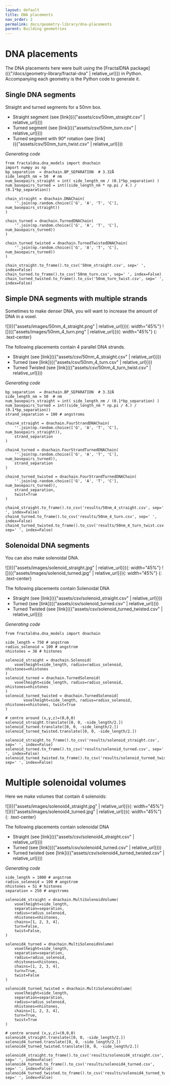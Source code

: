 ```yaml
---
layout: default
title: DNA placements
nav_order: 2
permalink: docs/geometry-library/dna-placements
parent: Building geometries
---
```


# DNA placements

The DNA placements here were built using the [FractalDNA package]({{"/docs/geometry-library/fractal-dna" | relative_url}})
 in Python. Accompanying each geometry is the Python code to
generate it.

## Single DNA segments

Straight and turned segments for a 50nm box.

* Straight segment (see [link]({{"assets/csv/50nm_straight.csv" | relative_url}}))
* Turned segment (see [link]({{"assets/csv/50nm_turn.csv" | relative_url}}))
* Turned segment with 90° rotation (see [link]({{"assets/csv/50nm_turn_twist.csv" | relative_url}}))

_Generating code_
```
from fractaldna.dna_models import dnachain
import numpy as np
bp_separation  = dnachain.BP_SEPARATION  # 3.32Å
side_length_nm = 50  # nm
num_basepairs_straight = int( side_length_nm / (0.1*bp_separation) )
num_basepairs_turned = int((side_length_nm * np.pi / 4.) / (0.1*bp_separation))

chain_straight = dnachain.DNAChain(
    ''.join(np.random.choice(['G', 'A', 'T', 'C'], num_basepairs_straight))
)

chain_turned = dnachain.TurnedDNAChain(
    ''.join(np.random.choice(['G', 'A', 'T', 'C'], num_basepairs_turned))
)

chain_turned_twisted = dnachain.TurnedTwistedDNAChain(
    ''.join(np.random.choice(['G', 'A', 'T', 'C'], num_basepairs_turned))
)

chain_straight.to_frame().to_csv('50nm_straight.csv', sep=' ', index=False)
chain_turned.to_frame().to_csv('50nm_turn.csv', sep=' ', index=False)
chain_turned_twisted.to_frame().to_csv('50nm_turn_twist.csv', sep=' ', index=False)
```


## Simple DNA segments with multiple strands

Sometimes to make denser DNA, you will want to increase the amount of DNA in 
a voxel.

![]({{"assets/images/50nm_4_straight.png" | relative_url}}){: width="45%"}
![]({{"assets/images/50nm_4_turn.png" | relative_url}}){: width="45%"}
{: .text-center}

The following placements contain 4 parallel DNA strands.

* Straight (see [link]({{"assets/csv/50nm_4_straight.csv" | relative_url}}))
* Turned (see [link]({{"assets/csv/50nm_4_turn.csv" | relative_url}}))
* Turned Twisted (see [link]({{"assets/csv/50nm_4_turn_twist.csv" | relative_url}}))

_Generating code_
```
bp_separation  = dnachain.BP_SEPARATION  # 3.32Å
side_length_nm = 50  # nm
num_basepairs_straight = int( side_length_nm / (0.1*bp_separation) )
num_basepairs_turned = int((side_length_nm * np.pi / 4.) / (0.1*bp_separation))
strand_separation = 100 # angstroms

chain4_straight = dnachain.FourStrandDNAChain(
    ''.join(np.random.choice(['G', 'A', 'T', 'C'], num_basepairs_straight)),
    strand_separation
)

chain4_turned = dnachain.FourStrandTurnedDNAChain(
    ''.join(np.random.choice(['G', 'A', 'T', 'C'], num_basepairs_turned)),
    strand_separation
)

chain4_turned_twisted = dnachain.FourStrandTurnedDNAChain(
    ''.join(np.random.choice(['G', 'A', 'T', 'C'], num_basepairs_turned)),
    strand_separation,
    twist=True
)

chain4_straight.to_frame().to_csv('results/50nm_4_straight.csv', sep=' ', index=False)
chain4_turned.to_frame().to_csv('results/50nm_4_turn.csv', sep=' ', index=False)
chain4_turned_twisted.to_frame().to_csv('results/50nm_4_turn_twist.csv', sep=' ', index=False)
```

## Solenoidal DNA segments

You can also make solenoidal DNA.

![]({{"assets/images/solenoid_straight.jpg" | relative_url}}){: width="45%"}
![]({{"assets/images/solenoid_turned.jpg" | relative_url}}){: width="45%"}
{: .text-center}

The following placements contain Solenoidal DNA

* Straight (see [link]({{"assets/csv/solenoid_straight.csv" | relative_url}}))
* Turned (see [link]({{"assets/csv/solenoid_turned.csv" | relative_url}}))
* Turned Twisted (see [link]({{"assets/csv/solenoid_turned_twisted.csv" | relative_url}}))

_Generating code_

```
from fractaldna.dna_models import dnachain

side_length = 750 # angstrom
radius_solenoid = 100 # angstrom
nhistones = 38 # histones

solenoid_straight = dnachain.Solenoid(
    voxelheight=side_length, radius=radius_solenoid, nhistones=nhistones
)
solenoid_turned = dnachain.TurnedSolenoid(
    voxelheight=side_length, radius=radius_solenoid, nhistones=nhistones
)
solenoid_turned_twisted = dnachain.TurnedSolenoid(
        voxelheight=side_length, radius=radius_solenoid, nhistones=nhistones, twist=True
)

# centre around (x,y,z)=(0,0,0)
solenoid_straight.translate([0, 0, -side_length/2.])
solenoid_turned.translate([0, 0, -side_length/2.])
solenoid_turned_twisted.translate([0, 0, -side_length/2.])

solenoid_straight.to_frame().to_csv('results/solenoid_straight.csv', sep=' ', index=False)
solenoid_turned.to_frame().to_csv('results/solenoid_turned.csv', sep=' ', index=False)
solenoid_turned_twisted.to_frame().to_csv('results/solenoid_turned_twisted.csv', sep=' ', index=False)
```

# Multiple solenoidal volumes

Here we make volumes that contain 4 solenoids:

![]({{"assets/images/solenoid4_straight.jpg" | relative_url}}){: width="45%"}
![]({{"assets/images/solenoid4_turned.jpg" | relative_url}}){: width="45%"}
{: .text-center}

The following placements contain solenoidal DNA

* Straight (see [link]({{"assets/csv/solenoid4_straight.csv" | relative_url}}))
* Turned (see [link]({{"assets/csv/solenoid4_turned.csv" | relative_url}}))
* Turned twisted (see [link]({{"assets/csv/solenoid4_turned_twisted.csv" | relative_url}}))

_Generating code_

```
side_length = 1000 # angstrom
radius_solenoid = 100 # angstrom
nhistones = 51 # histones
separation = 250 # angstroms

solenoid4_straight = dnachain.MultiSolenoidVolume(
    voxelheight=side_length,
    separation=separation,
    radius=radius_solenoid,
    nhistones=nhistones,
    chains=[1, 2, 3, 4],
    turn=False,
    twist=False,
)

solenoid4_turned = dnachain.MultiSolenoidVolume(
    voxelheight=side_length,
    separation=separation,
    radius=radius_solenoid,
    nhistones=nhistones,
    chains=[1, 2, 3, 4],
    turn=True,
    twist=False
)

solenoid4_turned_twisted = dnachain.MultiSolenoidVolume(
    voxelheight=side_length,
    separation=separation,
    radius=radius_solenoid,
    nhistones=nhistones,
    chains=[1, 2, 3, 4],
    turn=True,
    twist=True
)

# centre around (x,y,z)=(0,0,0)
solenoid4_straight.translate([0, 0, -side_length/2.])
solenoid4_turned.translate([0, 0, -side_length/2.])
solenoid4_turned_twisted.translate([0, 0, -side_length/2.])

solenoid4_straight.to_frame().to_csv('results/solenoid4_straight.csv', sep=' ', index=False)
solenoid4_turned.to_frame().to_csv('results/solenoid4_turned.csv', sep=' ', index=False)
solenoid4_turned_twisted.to_frame().to_csv('results/solenoid4_turned_twisted.csv', sep=' ', index=False)

```